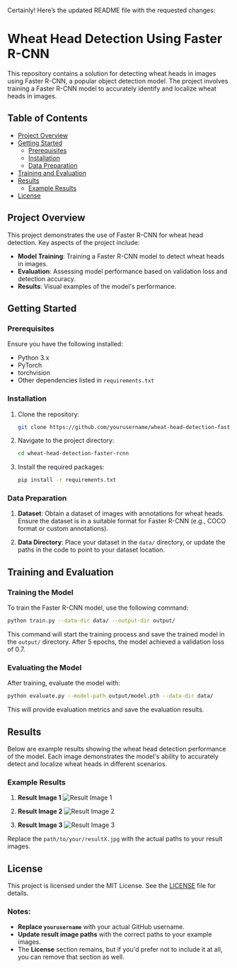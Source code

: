 Certainly! Here’s the updated README file with the requested changes:

# Wheat Head Detection Using Faster R-CNN

This repository contains a solution for detecting wheat heads in images using Faster R-CNN, a popular object detection model. The project involves training a Faster R-CNN model to accurately identify and localize wheat heads in images.

## Table of Contents

- [Project Overview](#project-overview)
- [Getting Started](#getting-started)
  - [Prerequisites](#prerequisites)
  - [Installation](#installation)
  - [Data Preparation](#data-preparation)
- [Training and Evaluation](#training-and-evaluation)
- [Results](#results)
  - [Example Results](#example-results)
- [License](#license)

## Project Overview

This project demonstrates the use of Faster R-CNN for wheat head detection. Key aspects of the project include:

- **Model Training**: Training a Faster R-CNN model to detect wheat heads in images.
- **Evaluation**: Assessing model performance based on validation loss and detection accuracy.
- **Results**: Visual examples of the model's performance.

## Getting Started

### Prerequisites

Ensure you have the following installed:
- Python 3.x
- PyTorch
- torchvision
- Other dependencies listed in `requirements.txt`

### Installation

1. Clone the repository:
   ```bash
   git clone https://github.com/yourusername/wheat-head-detection-faster-rcnn.git
   ```
2. Navigate to the project directory:
   ```bash
   cd wheat-head-detection-faster-rcnn
   ```
3. Install the required packages:
   ```bash
   pip install -r requirements.txt
   ```

### Data Preparation

1. **Dataset**: Obtain a dataset of images with annotations for wheat heads. Ensure the dataset is in a suitable format for Faster R-CNN (e.g., COCO format or custom annotations).
   
2. **Data Directory**: Place your dataset in the `data/` directory, or update the paths in the code to point to your dataset location.

## Training and Evaluation

### Training the Model

To train the Faster R-CNN model, use the following command:
```bash
python train.py --data-dir data/ --output-dir output/
```
This command will start the training process and save the trained model in the `output/` directory. After 5 epochs, the model achieved a validation loss of 0.7.

### Evaluating the Model

After training, evaluate the model with:
```bash
python evaluate.py --model-path output/model.pth --data-dir data/
```
This will provide evaluation metrics and save the evaluation results.

## Results

Below are example results showing the wheat head detection performance of the model. Each image demonstrates the model's ability to accurately detect and localize wheat heads in different scenarios.

### Example Results

1. **Result Image 1**
   ![Result Image 1](path/to/your/result1.jpg)

2. **Result Image 2**
   ![Result Image 2](path/to/your/result2.jpg)

3. **Result Image 3**
   ![Result Image 3](path/to/your/result3.jpg)

Replace the `path/to/your/resultX.jpg` with the actual paths to your result images.

## License

This project is licensed under the MIT License. See the [LICENSE](LICENSE) file for details.


### Notes:
- **Replace `yourusername`** with your actual GitHub username.
- **Update result image paths** with the correct paths to your example images.
- The **License** section remains, but if you'd prefer not to include it at all, you can remove that section as well.
